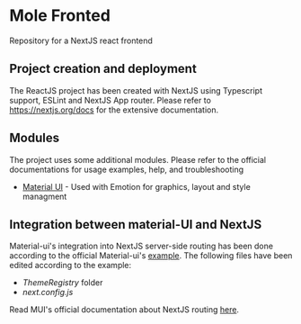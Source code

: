 # Mole Fronted
Repository for a NextJS react frontend

## Project creation and deployment
The ReactJS project has been created with NextJS using Typescript support, ESLint and NextJS App router. Please refer to https://nextjs.org/docs for the extensive documentation.

## Modules
The project uses some additional modules. Please refer to the official documentations for usage examples, help, and troubleshooting

* [Material UI](https://mui.com/material-ui/getting-started/) - Used with Emotion for graphics, layout and style managment

## Integration between material-UI and NextJS
Material-ui's integration into NextJS server-side routing has been done according to the official Material-ui's [example](https://github.com/mui/material-ui/tree/v5.14.10/examples/material-ui-nextjs-ts). The following files have been edited according to the example:
* *ThemeRegistry* folder
* *next.config.js*

Read MUI's official documentation about NextJS routing [here](https://material-ui.com/guides/server-rendering/#nextjs).




